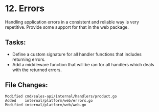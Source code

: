 # 12. Errors

Handling application errors in a consistent and reliable way is very
repetitive. Provide some support for that in the web package.


## Tasks:

- Define a custom signature for all handler functions that includes returning errors.
- Add a middleware function that will be ran for all handlers which deals with the returned errors.

## File Changes:

```
Modified cmd/sales-api/internal/handlers/product.go
Added    internal/platform/web/errors.go
Modified internal/platform/web/web.go
```